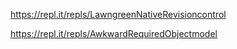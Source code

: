 https://repl.it/repls/LawngreenNativeRevisioncontrol

https://repl.it/repls/AwkwardRequiredObjectmodel
